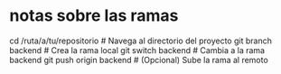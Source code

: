 # notas sobre las ramas

cd /ruta/a/tu/repositorio # Navega al directorio del proyecto
git branch backend # Crea la rama local
git switch backend # Cambia a la rama backend
git push origin backend # (Opcional) Sube la rama al remoto


